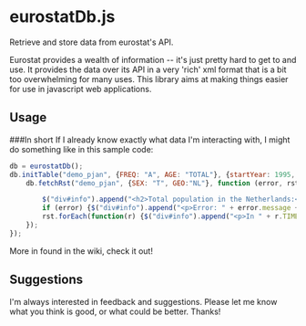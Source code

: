 eurostatDb.js
=============

Retrieve and store data from eurostat's API.

Eurostat provides a wealth of information -- it's just pretty hard to get to and use. It provides the data over its API in a very 'rich' xml format that is a bit too overwhelming for many uses. This library aims at making things easier for use in javascript web applications.


Usage 
-----

###In short
If I already know exactly what data I'm interacting with, I might do something like in this sample code:<br>

```js
db = eurostatDb();
db.initTable("demo_pjan", {FREQ: "A", AGE: "TOTAL"}, {startYear: 1995, endYear: 2015}, function () {//1
    db.fetchRst("demo_pjan", {SEX: "T", GEO:"NL"}, function (error, rst) {//2

        $("div#info").append("<h2>Total population in the Netherlands:</h2>");
        if (error) {$("div#info").append("<p>Error: " + error.message + "</p>"); return;}
        rst.forEach(function(r) {$("div#info").append("<p>In " + r.TIME + ": " + r.OBS_VALUE + "</p>");}); //3
    });
});
```
More in found in the wiki, check it out!


Suggestions
-----------
I'm always interested in feedback and suggestions. Please let me know what you think is good, or what could be better. Thanks!
